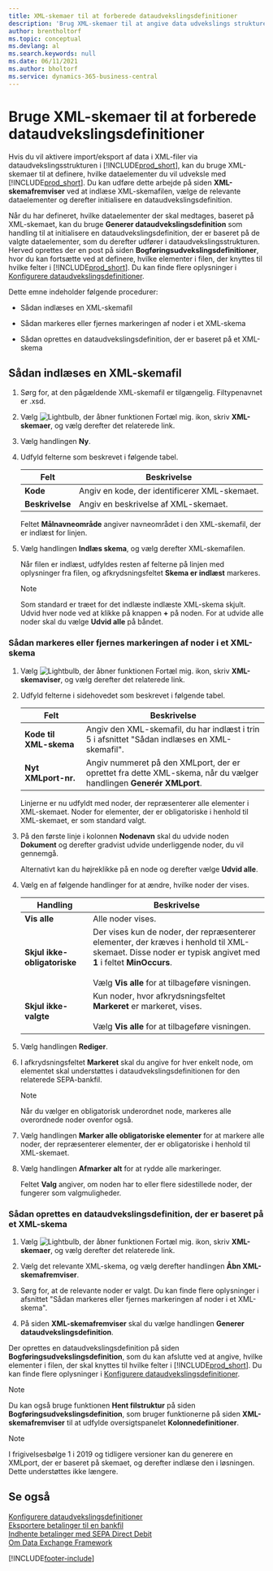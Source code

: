 ```yaml
---
title: XML-skemaer til at forberede dataudvekslingsdefinitioner
description: 'Brug XML-skemaer til at angive data udvekslings strukturen for at definere, hvilke dataelementer du vil udveksle med.'
author: brentholtorf
ms.topic: conceptual
ms.devlang: al
ms.search.keywords: null
ms.date: 06/11/2021
ms.author: bholtorf
ms.service: dynamics-365-business-central
---
```

# <a name="use-xml-schemas-to-prepare-data-exchange-definitions"></a>Bruge XML-skemaer til at forberede dataudvekslingsdefinitioner

Hvis du vil aktivere import/eksport af data i XML-filer via dataudvekslingsstrukturen i [!INCLUDE[prod_short](includes/prod_short.md)], kan du bruge XML-skemaer til at definere, hvilke dataelementer du vil udveksle med [!INCLUDE[prod_short](includes/prod_short.md)]. Du kan udføre dette arbejde på siden **XML-skemafremviser** ved at indlæse XML-skemafilen, vælge de relevante dataelementer og derefter initialisere en dataudvekslingsdefinition.  

 Når du har defineret, hvilke dataelementer der skal medtages, baseret på XML-skemaet, kan du bruge **Generer dataudvekslingsdefinition** som handling til at initialisere en dataudvekslingsdefinition, der er baseret på de valgte dataelementer, som du derefter udfører i dataudvekslingsstrukturen. Herved oprettes der en post på siden **Bogføringsudvekslingsdefinitioner**, hvor du kan fortsætte ved at definere, hvilke elementer i filen, der knyttes til hvilke felter i [!INCLUDE[prod_short](includes/prod_short.md)]. Du kan finde flere oplysninger i [Konfigurere dataudvekslingsdefinitioner](across-how-to-set-up-data-exchange-definitions.md).  

 Dette emne indeholder følgende procedurer:  

- Sådan indlæses en XML-skemafil  

- Sådan markeres eller fjernes markeringen af noder i et XML-skema  

- Sådan oprettes en dataudvekslingsdefinition, der er baseret på et XML-skema  

## <a name="to-load-an-xml-schema-file"></a>Sådan indlæses en XML-skemafil

1. Sørg for, at den pågældende XML-skemafil er tilgængelig. Filtypenavnet er .xsd.  

2. Vælg ![Lightbulb, der åbner funktionen Fortæl mig.](media/ui-search/search_small.png "Fortæl mig, hvad du vil foretage dig") ikon, skriv **XML-skemaer**, og vælg derefter det relaterede link.  

3. Vælg handlingen **Ny**.  

4. Udfyld felterne som beskrevet i følgende tabel.  

    |Felt|Beskrivelse|  
    |---------------------------------|---------------------------------------|  
    |**Kode**|Angiv en kode, der identificerer XML-skemaet.|  
    |**Beskrivelse**|Angiv en beskrivelse af XML-skemaet.|  

     Feltet **Målnavneområde** angiver navneområdet i den XML-skemafil, der er indlæst for linjen.  

5. Vælg handlingen **Indlæs skema**, og vælg derefter XML-skemafilen.  

     Når filen er indlæst, udfyldes resten af felterne på linjen med oplysninger fra filen, og afkrydsningsfeltet **Skema er indlæst** markeres.  

    > [!NOTE]  
    >  Som standard er træet for det indlæste indlæste XML-skema skjult. Udvid hver node ved at klikke på knappen **+** på noden. For at udvide alle noder skal du vælge **Udvid alle** på båndet.  

### <a name="to-select-or-clear-nodes-in-an-xml-schema"></a>Sådan markeres eller fjernes markeringen af noder i et XML-skema

1. Vælg ![Lightbulb, der åbner funktionen Fortæl mig.](media/ui-search/search_small.png "Fortæl mig, hvad du vil foretage dig") ikon, skriv **XML-skemaviser**, og vælg derefter det relaterede link.  

2. Udfyld felterne i sidehovedet som beskrevet i følgende tabel.  

    |Felt|Beskrivelse|  
    |---------------------------------|---------------------------------------|  
    |**Kode til XML-skema**|Angiv den XML-skemafil, du har indlæst i trin 5 i afsnittet "Sådan indlæses en XML-skemafil".|  
    |**Nyt XMLport-nr.**|Angiv nummeret på den XMLport, der er oprettet fra dette XML-skema, når du vælger handlingen **Generér XMLport**.|  

     Linjerne er nu udfyldt med noder, der repræsenterer alle elementer i XML-skemaet. Noder for elementer, der er obligatoriske i henhold til XML-skemaet, er som standard valgt.  

3. På den første linje i kolonnen **Nodenavn** skal du udvide noden **Dokument** og derefter gradvist udvide underliggende noder, du vil gennemgå.  

     Alternativt kan du højreklikke på en node og derefter vælge **Udvid alle**.  

4. Vælg en af følgende handlinger for at ændre, hvilke noder der vises.  

    |**Handling**|Beskrivelse|  
    |----------------|---------------------------------------|  
    |**Vis alle**|Alle noder vises.|  
    |**Skjul ikke-obligatoriske**|Der vises kun de noder, der repræsenterer elementer, der kræves i henhold til XML-skemaet. Disse noder er typisk angivet med **1** i feltet **MinOccurs**.<br /><br /> Vælg **Vis alle** for at tilbageføre visningen.|  
    |**Skjul ikke-valgte**|Kun noder, hvor afkrydsningsfeltet **Markeret** er markeret, vises.<br /><br /> Vælg **Vis alle** for at tilbageføre visningen.|  

5. Vælg handlingen **Rediger**.  

6. I afkrydsningsfeltet **Markeret** skal du angive for hver enkelt node, om elementet skal understøttes i dataudvekslingsdefinitionen for den relaterede SEPA-bankfil.  

    > [!NOTE]  
    >  Når du vælger en obligatorisk underordnet node, markeres alle overordnede noder ovenfor også.  

7. Vælg handlingen **Marker alle obligatoriske elementer** for at markere alle noder, der repræsenterer elementer, der er obligatoriske i henhold til XML-skemaet.  

8. Vælg handlingen **Afmarker alt** for at rydde alle markeringer.  

     Feltet **Valg** angiver, om noden har to eller flere sidestillede noder, der fungerer som valgmuligheder.  

### <a name="to-generate-a-data-exchange-definition-that-is-based-on-an-xml-schema"></a>Sådan oprettes en dataudvekslingsdefinition, der er baseret på et XML-skema

1. Vælg ![Lightbulb, der åbner funktionen Fortæl mig.](media/ui-search/search_small.png "Fortæl mig, hvad du vil foretage dig") ikon, skriv **XML-skemaer**, og vælg derefter det relaterede link.  

2. Vælg det relevante XML-skema, og vælg derefter handlingen **Åbn XML-skemafremviser**.  

3. Sørg for, at de relevante noder er valgt. Du kan finde flere oplysninger i afsnittet "Sådan markeres eller fjernes markeringen af noder i et XML-skema".  

4. På siden **XML-skemafremviser** skal du vælge handlingen **Generer dataudvekslingsdefinition**.  

 Der oprettes en dataudvekslingsdefinition på siden **Bogføringsudvekslingsdefinition**, som du kan afslutte ved at angive, hvilke elementer i filen, der skal knyttes til hvilke felter i [!INCLUDE[prod_short](includes/prod_short.md)]. Du kan finde flere oplysninger i [Konfigurere dataudvekslingsdefinitioner](across-how-to-set-up-data-exchange-definitions.md).  

> [!NOTE]  
> Du kan også bruge funktionen **Hent filstruktur** på siden **Bogføringsudvekslingsdefinition**, som bruger funktionerne på siden **XML-skemafremviser** til at udfylde oversigtspanelet **Kolonnedefinitioner**.  

> [!NOTE]
> I frigivelsesbølge 1 i 2019 og tidligere versioner kan du generere en XMLport, der er baseret på skemaet, og derefter indlæse den i løsningen. Dette understøttes ikke længere.

## <a name="see-also"></a>Se også

[Konfigurere dataudvekslingsdefinitioner](across-how-to-set-up-data-exchange-definitions.md)  
[Eksportere betalinger til en bankfil](finance-make-payments-with-bank-data-conversion-service-or-sepa-credit-transfer.md#exporting-payments-to-a-bank-file)  
[Indhente betalinger med SEPA Direct Debit](finance-collect-payments-with-sepa-direct-debit.md)  
[Om Data Exchange Framework](across-about-the-data-exchange-framework.md)  


[!INCLUDE[footer-include](includes/footer-banner.md)]
